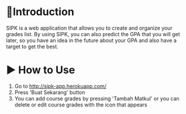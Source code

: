 # :wave:Introduction
SIPK is a web application that allows you to create and organize your grades list. By using SIPK, you can also predict the GPA that you will get later, so you have an idea in the future about your GPA and also have a target to get the best.
# :arrow_forward: How to Use
1. Go to http://sipk-app.herokuapp.com/
2. Press 'Buat Sekarang' button
3. You can add course grades by pressing 'Tambah Matkul' or you can delete or edit course grades with the icon that appears
